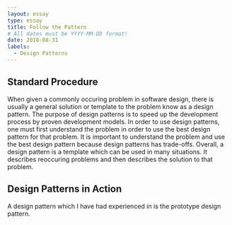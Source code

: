 ```yaml
---
layout: essay
type: essay
title: Follow the Pattern
# All dates must be YYYY-MM-DD format!
date: 2018-08-31
labels:
  - Design Patterns
---
```


<h2>Standard Procedure</h2>
When given a commonly occuring problem in software design, there is usually a general solution or template to the problem know as a design pattern. The purpose of design patterns is to speed up the development process by proven development models. In order to use design patterns, one must first understand the problem in order to use the best design pattern for that problem.  It is important to understand the problem and use the best design pattern because design patterns has trade-offs. Overall, a design pattern is a template which can be used in many situations. It describes reoccuring problems and then describes the solution to that problem. 

<h2>Design Patterns in Action</h2>
A design pattern which I have had experienced in is the prototype design pattern.
